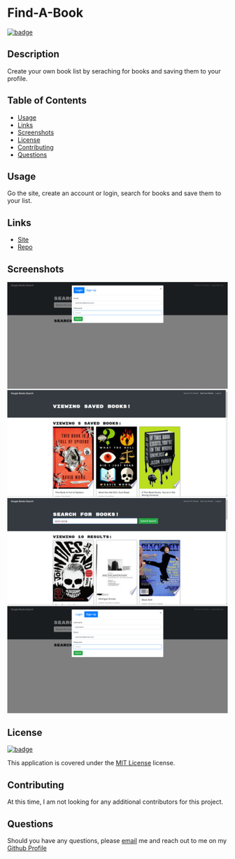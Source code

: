 # Find-A-Book

[![badge](https://img.shields.io/badge/license-MIT_License-purple)](https://choosealicense.com/licenses/mit)

## Description

Create your own book list by seraching for books and saving them to your profile.

## Table of Contents

- [Usage](#usage)
- [Links](#links)
- [Screenshots](#screenshots)
- [License](#license)
- [Contributing](#contributing)
- [Questions](#questions)

## Usage

Go the site, create an account or login, search for books and save them to your list.

## Links

- [Site](https://find-a-book-8675309.herokuapp.com/)
- [Repo](https://github.com/hvansalisbury/Find-A-Book)

## Screenshots

![Login](./images/login.png)
![Saved Books](./images/savedbooks.png)
![Search](./images/search.png)
![Sign Up](./images/signup.png)

## License

[![badge](https://img.shields.io/badge/license-MIT_License-purple)](https://choosealicense.com/licenses/mit)

This application is covered under the [MIT License](https://choosealicense.com/licenses/mit) license.

## Contributing

At this time, I am not looking for any additional contributors for this project.

## Questions

Should you have any questions, please [email](vansal51@yahoo.com) me and reach out to me on my [Github Profile](https://github.com/hvansalisbury)
